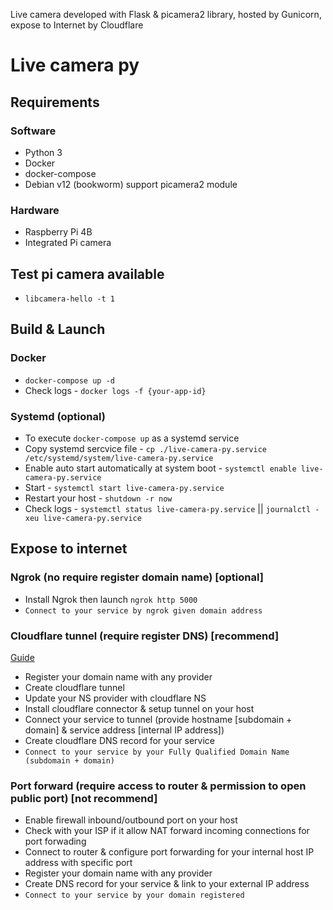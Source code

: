 Live camera developed with Flask & picamera2 library, hosted by Gunicorn, expose to Internet by Cloudflare
# Live camera py

## Requirements
### Software
- Python 3
- Docker
- docker-compose
- Debian v12 (bookworm) support picamera2 module
### Hardware
- Raspberry Pi 4B
- Integrated Pi camera

## Test pi camera available
- `libcamera-hello -t 1`

## Build & Launch
### Docker
- `docker-compose up -d`
- Check logs - `docker logs -f {your-app-id}`

### Systemd (optional)
- To execute `docker-compose up` as a systemd service
- Copy systemd sercvice file - `cp ./live-camera-py.service /etc/systemd/system/live-camera-py.service`
- Enable auto start automatically at system boot - `systemctl enable live-camera-py.service`
- Start - `systemctl start live-camera-py.service`
- Restart your host - `shutdown -r now`
- Check logs - `systemctl status live-camera-py.service` || `journalctl -xeu live-camera-py.service`

## Expose to internet
### Ngrok (no require register domain name) [optional]
- Install Ngrok then launch `ngrok http 5000`
- `Connect to your service by ngrok given domain address`

### Cloudflare tunnel (require register DNS) [recommend]
[Guide](https://developers.cloudflare.com/cloudflare-one/connections/connect-networks/)
- Register your domain name with any provider
- Create cloudflare tunnel
- Update your NS provider with cloudflare NS
- Install cloudflare connector & setup tunnel on your host
- Connect your service to tunnel (provide hostname [subdomain + domain] & service address [internal IP address])
- Create cloudflare DNS record for your service
- `Connect to your service by your Fully Qualified Domain Name (subdomain + domain)`

### Port forward (require access to router & permission to open public port) [not recommend]
- Enable firewall inbound/outbound port on your host
- Check with your ISP if it allow NAT forward incoming connections for port forwading 
- Connect to router & configure port forwarding for your internal host IP address with specific port
- Register your domain name with any provider
- Create DNS record for your service & link to your external IP address
- `Connect to your service by your domain registered`

